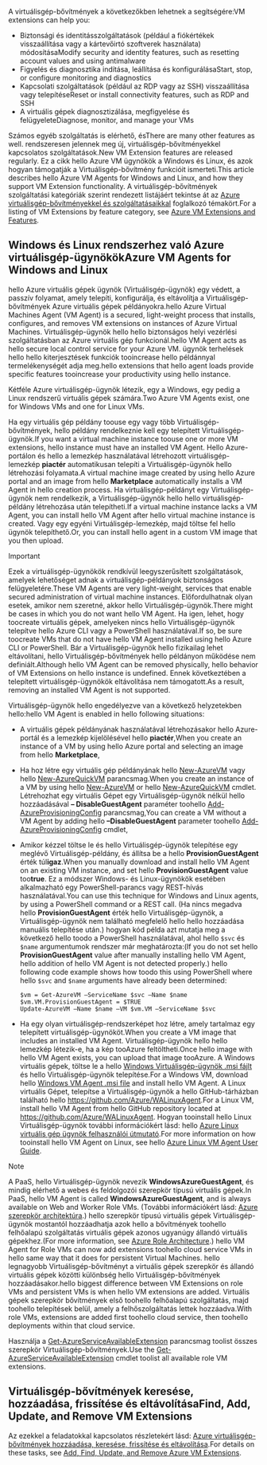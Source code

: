 

<span data-ttu-id="1bc41-101">A virtuálisgép-bővítmények a következőkben lehetnek a segítségére:</span><span class="sxs-lookup"><span data-stu-id="1bc41-101">VM extensions can help you:</span></span>

* <span data-ttu-id="1bc41-102">Biztonsági és identitásszolgáltatások (például a fiókértékek visszaállítása vagy a kártevőirtó szoftverek használata) módosítása</span><span class="sxs-lookup"><span data-stu-id="1bc41-102">Modify security and identity features, such as resetting account values and using antimalware</span></span>
* <span data-ttu-id="1bc41-103">Figyelés és diagnosztika indítása, leállítása és konfigurálása</span><span class="sxs-lookup"><span data-stu-id="1bc41-103">Start, stop, or configure monitoring and diagnostics</span></span>
* <span data-ttu-id="1bc41-104">Kapcsolati szolgáltatások (például az RDP vagy az SSH) visszaállítása vagy telepítése</span><span class="sxs-lookup"><span data-stu-id="1bc41-104">Reset or install connectivity features, such as RDP and SSH</span></span>
* <span data-ttu-id="1bc41-105">A virtuális gépek diagnosztizálása, megfigyelése és felügyelete</span><span class="sxs-lookup"><span data-stu-id="1bc41-105">Diagnose, monitor, and manage your VMs</span></span>

<span data-ttu-id="1bc41-106">Számos egyéb szolgáltatás is elérhető, és</span><span class="sxs-lookup"><span data-stu-id="1bc41-106">There are many other features as well.</span></span> <span data-ttu-id="1bc41-107">rendszeresen jelennek meg új, virtuálisgép-bővítményekkel kapcsolatos szolgáltatások.</span><span class="sxs-lookup"><span data-stu-id="1bc41-107">New VM Extension features are released regularly.</span></span> <span data-ttu-id="1bc41-108">Ez a cikk hello Azure VM ügynökök a Windows és Linux, és azok hogyan támogatják a Virtuálisgép-bővítmény funkcióit ismerteti.</span><span class="sxs-lookup"><span data-stu-id="1bc41-108">This article describes hello Azure VM Agents for Windows and Linux, and how they support VM Extension functionality.</span></span> <span data-ttu-id="1bc41-109">A virtuálisgép-bővítmények szolgáltatási kategóriák szerint rendezett listájáért tekintse át az [Azure virtuálisgép-bővítményekkel és szolgáltatásaikkal](../articles/virtual-machines/windows/extensions-features.md?toc=%2fazure%2fvirtual-machines%2fwindows%2ftoc.json) foglalkozó témakört.</span><span class="sxs-lookup"><span data-stu-id="1bc41-109">For a listing of VM Extensions by feature category, see [Azure VM Extensions and Features](../articles/virtual-machines/windows/extensions-features.md?toc=%2fazure%2fvirtual-machines%2fwindows%2ftoc.json).</span></span>

## <a name="azure-vm-agents-for-windows-and-linux"></a><span data-ttu-id="1bc41-110">Windows és Linux rendszerhez való Azure virtuálisgép-ügynökök</span><span class="sxs-lookup"><span data-stu-id="1bc41-110">Azure VM Agents for Windows and Linux</span></span>
<span data-ttu-id="1bc41-111">hello Azure virtuális gépek ügynök (Virtuálisgép-ügynök) egy védett, a passzív folyamat, amely telepíti, konfigurálja, és eltávolítja a Virtuálisgép-bővítmények Azure virtuális gépek példányokra.</span><span class="sxs-lookup"><span data-stu-id="1bc41-111">hello Azure Virtual Machines Agent (VM Agent) is a secured, light-weight process that installs, configures, and removes VM extensions on instances of Azure Virtual Machines.</span></span> <span data-ttu-id="1bc41-112">Virtuálisgép-ügynök hello hello biztonságos helyi vezérlési szolgáltatásban az Azure virtuális gép funkcionál.</span><span class="sxs-lookup"><span data-stu-id="1bc41-112">hello VM Agent acts as hello secure local control service for your Azure VM.</span></span> <span data-ttu-id="1bc41-113">ügynök terhelések hello hello kiterjesztések funkciók tooincrease hello példánnyal termelékenységét adja meg.</span><span class="sxs-lookup"><span data-stu-id="1bc41-113">hello extensions that hello agent loads provide specific features tooincrease your productivity using hello instance.</span></span>

<span data-ttu-id="1bc41-114">Kétféle Azure virtuálisgép-ügynök létezik, egy a Windows, egy pedig a Linux rendszerű virtuális gépek számára.</span><span class="sxs-lookup"><span data-stu-id="1bc41-114">Two Azure VM Agents exist, one for Windows VMs and one for Linux VMs.</span></span>

<span data-ttu-id="1bc41-115">Ha egy virtuális gép példány toouse egy vagy több Virtuálisgép-bővítmények, hello példány rendelkeznie kell egy telepített Virtuálisgép-ügynök.</span><span class="sxs-lookup"><span data-stu-id="1bc41-115">If you want a virtual machine instance toouse one or more VM extensions, hello instance must have an installed VM Agent.</span></span> <span data-ttu-id="1bc41-116">Hello Azure-portálon és hello a lemezkép használatával létrehozott virtuálisgép-lemezkép **piactér** automatikusan telepíti a Virtuálisgép-ügynök hello létrehozási folyamata.</span><span class="sxs-lookup"><span data-stu-id="1bc41-116">A virtual machine image created by using hello Azure portal and an image from hello **Marketplace** automatically installs a VM Agent in hello creation process.</span></span> <span data-ttu-id="1bc41-117">Ha virtuálisgép-példányt egy Virtuálisgép-ügynök nem rendelkezik, a Virtuálisgép-ügynök hello hello virtuálisgép-példány létrehozása után telepítheti.</span><span class="sxs-lookup"><span data-stu-id="1bc41-117">If a virtual machine instance lacks a VM Agent, you can install hello VM Agent after hello virtual machine instance is created.</span></span> <span data-ttu-id="1bc41-118">Vagy egy egyéni Virtuálisgép-lemezkép, majd töltse fel hello ügynök telepíthető.</span><span class="sxs-lookup"><span data-stu-id="1bc41-118">Or, you can install hello agent in a custom VM image that you then upload.</span></span>

> [!IMPORTANT]
> <span data-ttu-id="1bc41-119">Ezek a virtuálisgép-ügynökök rendkívül leegyszerűsített szolgáltatások, amelyek lehetőséget adnak a virtuálisgép-példányok biztonságos felügyeletére.</span><span class="sxs-lookup"><span data-stu-id="1bc41-119">These VM Agents are very light-weight, services that enable secured administration of virtual machine instances.</span></span> <span data-ttu-id="1bc41-120">Előfordulhatnak olyan esetek, amikor nem szeretné, akkor hello Virtuálisgép-ügynök.</span><span class="sxs-lookup"><span data-stu-id="1bc41-120">There might be cases in which you do not want hello VM Agent.</span></span> <span data-ttu-id="1bc41-121">Ha igen, lehet, hogy toocreate virtuális gépek, amelyeken nincs hello Virtuálisgép-ügynök telepítve hello Azure CLI vagy a PowerShell használatával.</span><span class="sxs-lookup"><span data-stu-id="1bc41-121">If so, be sure toocreate VMs that do not have hello VM Agent installed using hello Azure CLI or PowerShell.</span></span> <span data-ttu-id="1bc41-122">Bár a Virtuálisgép-ügynök hello fizikailag lehet eltávolítani, hello Virtuálisgép-bővítmények hello példányon működése nem definiált.</span><span class="sxs-lookup"><span data-stu-id="1bc41-122">Although hello VM Agent can be removed physically, hello behavior of VM Extensions on hello instance is undefined.</span></span> <span data-ttu-id="1bc41-123">Ennek következtében a telepített virtuálisgép-ügynökök eltávolítása nem támogatott.</span><span class="sxs-lookup"><span data-stu-id="1bc41-123">As a result, removing an installed VM Agent is not supported.</span></span>
>

<span data-ttu-id="1bc41-124">Virtuálisgép-ügynök hello engedélyezve van a következő helyzetekben hello:</span><span class="sxs-lookup"><span data-stu-id="1bc41-124">hello VM Agent is enabled in hello following situations:</span></span>

* <span data-ttu-id="1bc41-125">A virtuális gépek példányának használatával létrehozásakor hello Azure-portál és a lemezkép kijelölésével hello **piactér**,</span><span class="sxs-lookup"><span data-stu-id="1bc41-125">When you create an instance of a VM by using hello Azure portal and selecting an image from hello **Marketplace**,</span></span>
* <span data-ttu-id="1bc41-126">Ha hoz létre egy virtuális gép példányának hello [New-AzureVM](https://msdn.microsoft.com/library/azure/dn495254.aspx) vagy hello [New-AzureQuickVM](https://msdn.microsoft.com/library/azure/dn495183.aspx) parancsmag.</span><span class="sxs-lookup"><span data-stu-id="1bc41-126">When you create an instance of a VM by using hello [New-AzureVM](https://msdn.microsoft.com/library/azure/dn495254.aspx) or hello [New-AzureQuickVM](https://msdn.microsoft.com/library/azure/dn495183.aspx) cmdlet.</span></span> <span data-ttu-id="1bc41-127">Létrehozhat egy virtuális Gépet egy Virtuálisgép-ügynök nélkül hello hozzáadásával **– DisableGuestAgent** paraméter toohello [Add-AzureProvisioningConfig](https://msdn.microsoft.com/library/azure/dn495299.aspx) parancsmag,</span><span class="sxs-lookup"><span data-stu-id="1bc41-127">You can create a VM without a VM Agent by adding hello **–DisableGuestAgent** parameter toohello [Add-AzureProvisioningConfig](https://msdn.microsoft.com/library/azure/dn495299.aspx) cmdlet,</span></span>

* <span data-ttu-id="1bc41-128">Amikor kézzel töltse le és hello Virtuálisgép-ügynök telepítése egy meglévő Virtuálisgép-példány, és állítsa be a hello **ProvisionGuestAgent** érték túl**igaz**.</span><span class="sxs-lookup"><span data-stu-id="1bc41-128">When you manually download and install hello VM Agent on an existing VM instance, and set hello **ProvisionGuestAgent** value too**true**.</span></span> <span data-ttu-id="1bc41-129">Ez a módszer Windows- és Linux-ügynökök esetében alkalmazható egy PowerShell-parancs vagy REST-hívás használatával.</span><span class="sxs-lookup"><span data-stu-id="1bc41-129">You can use this technique for Windows and Linux agents, by using a PowerShell command or a REST call.</span></span> <span data-ttu-id="1bc41-130">(Ha nincs megadva hello **ProvisionGuestAgent** érték hello Virtuálisgép-ügynök, a Virtuálisgép-ügynök nem található megfelelő hello hello hozzáadása manuális telepítése után.) hogyan kód példa azt mutatja meg a következő hello toodo a PowerShell használatával, ahol hello `$svc` és `$name` argumentumok rendszer már meghatározta:</span><span class="sxs-lookup"><span data-stu-id="1bc41-130">(If you do not set hello **ProvisionGuestAgent** value after manually installing hello VM Agent, hello addition of hello VM Agent is not detected properly.) hello following code example shows how toodo this using PowerShell where hello `$svc` and `$name` arguments have already been determined:</span></span>

      $vm = Get-AzureVM –ServiceName $svc –Name $name
      $vm.VM.ProvisionGuestAgent = $TRUE
      Update-AzureVM –Name $name –VM $vm.VM –ServiceName $svc

* <span data-ttu-id="1bc41-131">Ha egy olyan virtuálisgép-rendszerképet hoz létre, amely tartalmaz egy telepített virtuálisgép-ügynököt.</span><span class="sxs-lookup"><span data-stu-id="1bc41-131">When you create a VM image that includes an installed VM Agent.</span></span> <span data-ttu-id="1bc41-132">Virtuálisgép-ügynök hello hello lemezkép létezik-e, ha a kép tooAzure feltöltheti.</span><span class="sxs-lookup"><span data-stu-id="1bc41-132">Once hello image with hello VM Agent exists, you can upload that image tooAzure.</span></span> <span data-ttu-id="1bc41-133">A Windows virtuális gépek, töltse le a hello [Windows Virtuálisgép-ügynök .msi fájlt](http://go.microsoft.com/fwlink/?LinkID=394789) és hello Virtuálisgép-ügynök telepítése.</span><span class="sxs-lookup"><span data-stu-id="1bc41-133">For a Windows VM, download hello [Windows VM Agent .msi file](http://go.microsoft.com/fwlink/?LinkID=394789) and install hello VM Agent.</span></span> <span data-ttu-id="1bc41-134">A Linux virtuális Gépet, telepítse a Virtuálisgép-ügynök a hello GitHub-tárházban található hello <https://github.com/Azure/WALinuxAgent>.</span><span class="sxs-lookup"><span data-stu-id="1bc41-134">For a Linux VM, install hello VM Agent from hello GitHub repository located at <https://github.com/Azure/WALinuxAgent>.</span></span> <span data-ttu-id="1bc41-135">Hogyan tooinstall hello Linux Virtuálisgép-ügynök további információkért lásd: hello [Azure Linux virtuális gép ügynök felhasználói útmutató](../articles/virtual-machines/linux/agent-user-guide.md?toc=%2fazure%2fvirtual-machines%2flinux%2ftoc.json).</span><span class="sxs-lookup"><span data-stu-id="1bc41-135">For more information on how tooinstall hello VM Agent on Linux, see hello [Azure Linux VM Agent User Guide](../articles/virtual-machines/linux/agent-user-guide.md?toc=%2fazure%2fvirtual-machines%2flinux%2ftoc.json).</span></span>

> [!NOTE]
> <span data-ttu-id="1bc41-136">A PaaS, hello Virtuálisgép-ügynök nevezik **WindowsAzureGuestAgent**, és mindig elérhető a webes és feldolgozói szerepkör típusú virtuális gépek.</span><span class="sxs-lookup"><span data-stu-id="1bc41-136">In PaaS, hello VM Agent is called **WindowsAzureGuestAgent**, and is always available on Web and Worker Role VMs.</span></span> <span data-ttu-id="1bc41-137">(További információkért lásd: [Azure szerepkör architektúra](http://blogs.msdn.com/b/kwill/archive/2011/05/05/windows-azure-role-architecture.aspx).) hello szerepkör típusú virtuális gépek Virtuálisgép-ügynök mostantól hozzáadhatja azok hello a bővítmények toohello felhőalapú szolgáltatás virtuális gépek azonos ugyanúgy állandó virtuális gépekhez.</span><span class="sxs-lookup"><span data-stu-id="1bc41-137">(For more information, see [Azure Role Architecture](http://blogs.msdn.com/b/kwill/archive/2011/05/05/windows-azure-role-architecture.aspx).) hello VM Agent for Role VMs can now add extensions toohello cloud service VMs in hello same way that it does for persistent Virtual Machines.</span></span> <span data-ttu-id="1bc41-138">hello legnagyobb Virtuálisgép-bővítményt a virtuális gépek szerepkör és állandó virtuális gépek közötti különbség hello Virtuálisgép-bővítmények hozzáadásakor.</span><span class="sxs-lookup"><span data-stu-id="1bc41-138">hello biggest difference between VM Extensions on role VMs and persistent VMs is when hello VM extensions are added.</span></span> <span data-ttu-id="1bc41-139">Virtuális gépek szerepkör bővítmények első toohello felhőalapú szolgáltatás, majd toohello telepítések belül, amely a felhőszolgáltatás lettek hozzáadva.</span><span class="sxs-lookup"><span data-stu-id="1bc41-139">With role VMs, extensions are added first toohello cloud service, then toohello deployments within that cloud service.</span></span>
>
> <span data-ttu-id="1bc41-140">Használja a [Get-AzureServiceAvailableExtension](https://msdn.microsoft.com/library/azure/dn722498.aspx) parancsmag toolist összes szerepkör Virtuálisgép-bővítmények.</span><span class="sxs-lookup"><span data-stu-id="1bc41-140">Use the [Get-AzureServiceAvailableExtension](https://msdn.microsoft.com/library/azure/dn722498.aspx) cmdlet toolist all available role VM extensions.</span></span>
>
>

## <a name="find-add-update-and-remove-vm-extensions"></a><span data-ttu-id="1bc41-141">Virtuálisgép-bővítmények keresése, hozzáadása, frissítése és eltávolítása</span><span class="sxs-lookup"><span data-stu-id="1bc41-141">Find, Add, Update, and Remove VM Extensions</span></span>
<span data-ttu-id="1bc41-142">Az ezekkel a feladatokkal kapcsolatos részletekért lásd: [Azure virtuálisgép-bővítmények hozzáadása, keresése, frissítése és eltávolítása](../articles/virtual-machines/windows/classic/manage-extensions.md?toc=%2fazure%2fvirtual-machines%2fwindows%2fclassic%2ftoc.json).</span><span class="sxs-lookup"><span data-stu-id="1bc41-142">For details on these tasks, see [Add, Find, Update, and Remove Azure VM Extensions](../articles/virtual-machines/windows/classic/manage-extensions.md?toc=%2fazure%2fvirtual-machines%2fwindows%2fclassic%2ftoc.json).</span></span>
